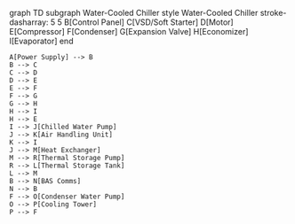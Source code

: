 graph TD
    subgraph Water-Cooled Chiller
        style Water-Cooled Chiller stroke-dasharray: 5 5
        B[Control Panel]
        C[VSD/Soft Starter]
        D[Motor]
        E[Compressor]
        F[Condenser]
        G[Expansion Valve]
        H[Economizer]
        I[Evaporator]
    end

    A[Power Supply] --> B
    B --> C
    C --> D
    D --> E
    E --> F
    F --> G
    G --> H
    H --> I
    H --> E
    I --> J[Chilled Water Pump]
    J --> K[Air Handling Unit]
    K --> I
    J --> M[Heat Exchanger]
    M --> R[Thermal Storage Pump]
    R --> L[Thermal Storage Tank]
    L --> M
    B --> N[BAS Comms]
    N --> B
    F --> O[Condenser Water Pump]
    O --> P[Cooling Tower]
    P --> F
